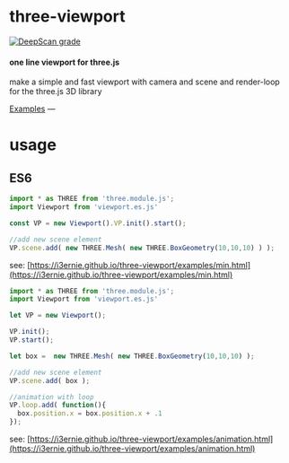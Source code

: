# three-viewport
[![DeepScan grade](https://deepscan.io/api/teams/22235/projects/25585/branches/802652/badge/grade.svg)](https://deepscan.io/dashboard#view=project&tid=22235&pid=25585&bid=802652)

#### one line viewport for three.js
make a simple and fast viewport with camera and scene and render-loop for the three.js 3D library

[Examples](https://i3ernie.github.io/three-viewport/examples/) &mdash;

# usage
## ES6

```javascript
import * as THREE from 'three.module.js';
import Viewport from 'viewport.es.js'

const VP = new Viewport().VP.init().start();

//add new scene element
VP.scene.add( new THREE.Mesh( new THREE.BoxGeometry(10,10,10) ) );


```
see: [https://i3ernie.github.io/three-viewport/examples/min.html](https://i3ernie.github.io/three-viewport/examples/min.html)

```javascript
import * as THREE from 'three.module.js';
import Viewport from 'viewport.es.js'

let VP = new Viewport();

VP.init();
VP.start();

let box =  new THREE.Mesh( new THREE.BoxGeometry(10,10,10) );

//add new scene element
VP.scene.add( box );

//animation with loop
VP.loop.add( function(){
  box.position.x = box.position.x + .1
});
```
see: [https://i3ernie.github.io/three-viewport/examples/animation.html](https://i3ernie.github.io/three-viewport/examples/animation.html)
